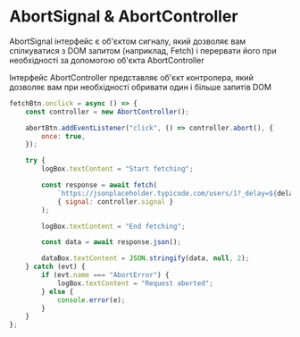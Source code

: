 # AbortSignal & AbortController

AbortSignal інтерфейс є об'єктом сигналу, який дозволяє вам спілкуватися з DOM запитом (наприклад, Fetch) і перервати його при необхідності за допомогою об'єкта AbortController

Інтерфейс AbortController представляє об'єкт контролера, який дозволяє вам при необхідності обривати один і більше запитів DOM

```js
fetchBtn.onclick = async () => {
    const controller = new AbortController();

    abortBtn.addEventListener("click", () => controller.abort(), {
        once: true,
    });

    try {
        logBox.textContent = "Start fetching";

        const response = await fetch(
            `https://jsonplaceholder.typicode.com/users/1?_delay=${delayInput.value}`,
            { signal: controller.signal }
        );

        logBox.textContent = "End fetching";

        const data = await response.json();

        dataBox.textContent = JSON.stringify(data, null, 2);
    } catch (evt) {
        if (evt.name === "AbortError") {
            logBox.textContent = "Request aborted";
        } else {
            console.error(e);
        }
    }
};
```
